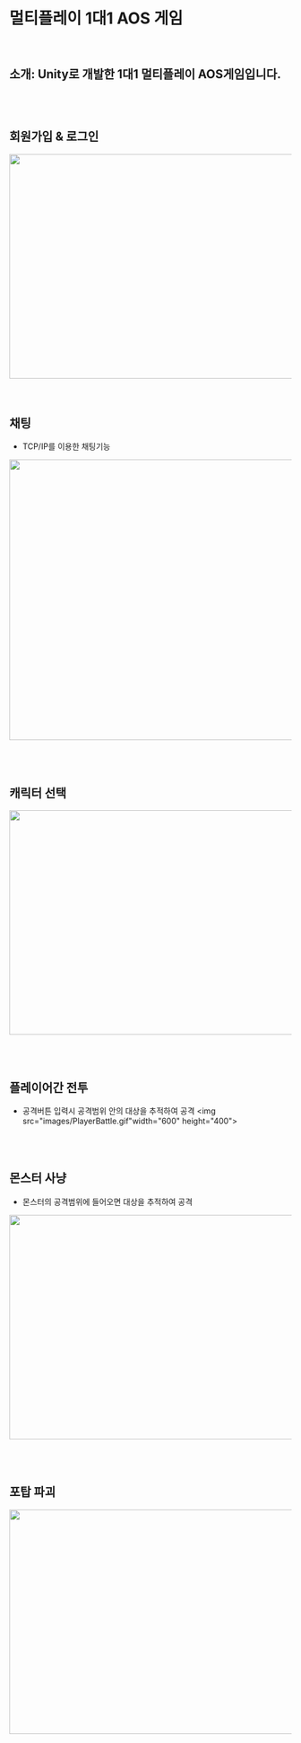 # 멀티플레이 1대1 AOS 게임

<br>

## 소개: Unity로 개발한 1대1 멀티플레이 AOS게임입니다.

<br>
<br>

## 회원가입 & 로그인
<img src="images/register_login.gif" width="600" height="400">
<br><br><br>

## 채팅
+ TCP/IP를 이용한 채팅기능
<img src="images/Chat.gif" width="600" height="500">


<br><br>

## 캐릭터 선택
<img src="images/%EC%BA%90%EB%A6%AD%EC%84%A0%ED%83%9D.gif" width="600" height="400">

<br><br>

## 플레이어간 전투
+ 공격버튼 입력시 공격범위 안의 대상을 추적하여 공격
<img src="images/PlayerBattle.gif"width="600" height="400">

<br><br>

## 몬스터 사냥
+ 몬스터의 공격범위에 들어오면 대상을 추적하여 공격
<img src="images/%EB%AA%AC%EC%8A%A4%ED%84%B0%EC%82%AC%EB%83%A5.gif" width="600" height="400">

<br><br>

## 포탑 파괴
<img src="images/towar.gif" width="600" height="400">

